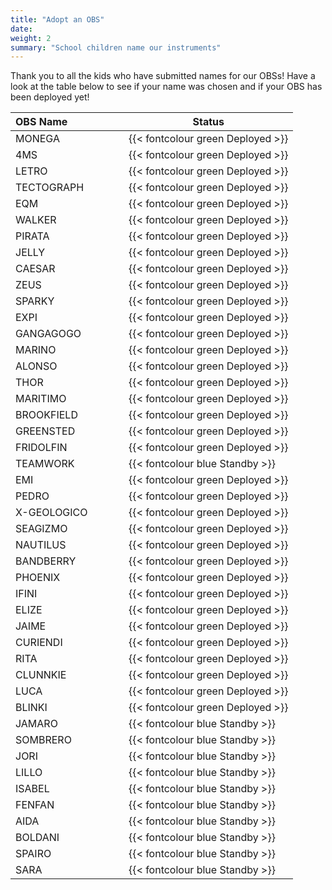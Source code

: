 ```yaml
---
title: "Adopt an OBS"
date:
weight: 2
summary: "School children name our instruments"
---
```


Thank you to all the kids who have submitted names for our OBSs!  Have a look at the table below to see if your name was chosen and if your OBS has been deployed yet!

| OBS Name &nbsp;&nbsp;&nbsp;&nbsp;&nbsp;&nbsp;&nbsp;&nbsp;&nbsp;&nbsp;&nbsp;&nbsp;&nbsp;&nbsp;&nbsp;&nbsp;&nbsp;&nbsp; | Status |
| ---------------|--------------------------|
| MONEGA | {{< fontcolour green Deployed >}} |
| 4MS | {{< fontcolour green Deployed >}} |
| LETRO | {{< fontcolour green Deployed >}} |
| TECTOGRAPH | {{< fontcolour green Deployed >}} |
| EQM | {{< fontcolour green Deployed >}} |
| WALKER | {{< fontcolour green Deployed >}} |
| PIRATA | {{< fontcolour green Deployed >}} |
| JELLY | {{< fontcolour green Deployed >}} |
| CAESAR | {{< fontcolour green Deployed >}} |
| ZEUS | {{< fontcolour green Deployed >}} |
| SPARKY | {{< fontcolour green Deployed >}} |
| EXPI | {{< fontcolour green Deployed >}} |
| GANGAGOGO | {{< fontcolour green Deployed >}} |
| MARINO | {{< fontcolour green Deployed >}} |
| ALONSO | {{< fontcolour green Deployed >}} |
| THOR | {{< fontcolour green Deployed >}} |
| MARITIMO | {{< fontcolour green Deployed >}} |
| BROOKFIELD | {{< fontcolour green Deployed >}} |
| GREENSTED | {{< fontcolour green Deployed >}} |
| FRIDOLFIN | {{< fontcolour green Deployed >}} |
| TEAMWORK | {{< fontcolour blue Standby >}} |
| EMI | {{< fontcolour green Deployed >}} |
| PEDRO | {{< fontcolour green Deployed >}} |
| X-GEOLOGICO | {{< fontcolour green Deployed >}} |
| SEAGIZMO | {{< fontcolour green Deployed >}} |
| NAUTILUS | {{< fontcolour green Deployed >}} |
| BANDBERRY | {{< fontcolour green Deployed >}} |
| PHOENIX | {{< fontcolour green Deployed >}} |
| IFINI | {{< fontcolour green Deployed >}} |
| ELIZE | {{< fontcolour green Deployed >}} |
| JAIME | {{< fontcolour green Deployed >}} |
| CURIENDI | {{< fontcolour green Deployed >}} |
| RITA | {{< fontcolour green Deployed >}} |
| CLUNNKIE | {{< fontcolour green Deployed >}} |
| LUCA | {{< fontcolour green Deployed >}} |
| BLINKI | {{< fontcolour green Deployed >}} |
| JAMARO | {{< fontcolour blue Standby >}} |
| SOMBRERO | {{< fontcolour blue Standby >}} |
| JORI | {{< fontcolour blue Standby >}} |
| LILLO | {{< fontcolour blue Standby >}} |
| ISABEL | {{< fontcolour blue Standby >}} |
| FENFAN | {{< fontcolour blue Standby >}} |
| AIDA | {{< fontcolour blue Standby >}} |
| BOLDANI | {{< fontcolour blue Standby >}} |
| SPAIRO | {{< fontcolour blue Standby >}} |
| SARA | {{< fontcolour blue Standby >}} |
